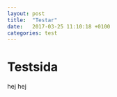```yaml
---
layout: post
title:  "Testar"
date:   2017-03-25 11:10:18 +0100
categories: test
---
```


# Testsida

hej hej
